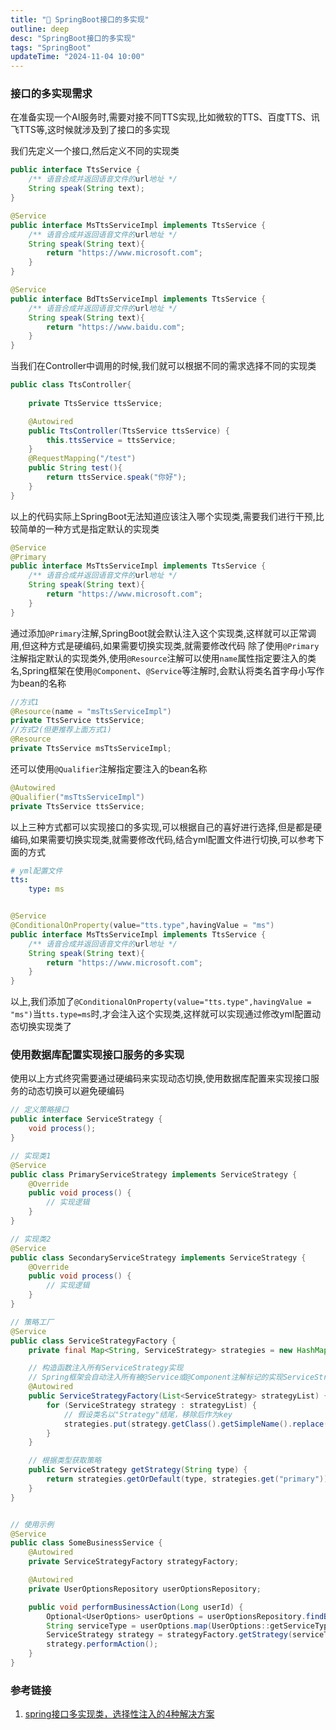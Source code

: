 ```yaml
---
title: "🚀 SpringBoot接口的多实现"
outline: deep
desc: "SpringBoot接口的多实现"
tags: "SpringBoot"
updateTime: "2024-11-04 10:00"
---
```

### 接口的多实现需求
在准备实现一个AI服务时,需要对接不同TTS实现,比如微软的TTS、百度TTS、讯飞TTS等,这时候就涉及到了接口的多实现

我们先定义一个接口,然后定义不同的实现类
```java
public interface TtsService {
    /** 语音合成并返回语音文件的url地址 */
    String speak(String text);
}

@Service
public interface MsTtsServiceImpl implements TtsService {
    /** 语音合成并返回语音文件的url地址 */
    String speak(String text){
        return "https://www.microsoft.com";
    }
}

@Service
public interface BdTtsServiceImpl implements TtsService {
    /** 语音合成并返回语音文件的url地址 */
    String speak(String text){
        return "https://www.baidu.com";
    }
}
```
当我们在Controller中调用的时候,我们就可以根据不同的需求选择不同的实现类
```java
public class TtsController{
    
    private TtsService ttsService;

    @Autowired
    public TtsController(TtsService ttsService) {
        this.ttsService = ttsService;
    }
    @RequestMapping("/test")
    public String test(){
        return ttsService.speak("你好");
    }
}
```
以上的代码实际上SpringBoot无法知道应该注入哪个实现类,需要我们进行干预,比较简单的一种方式是指定默认的实现类
```java
@Service
@Primary
public interface MsTtsServiceImpl implements TtsService {
    /** 语音合成并返回语音文件的url地址 */
    String speak(String text){
        return "https://www.microsoft.com";
    }
}
```
通过添加`@Primary`注解,SpringBoot就会默认注入这个实现类,这样就可以正常调用,但这种方式是硬编码,如果需要切换实现类,就需要修改代码
除了使用`@Primary`注解指定默认的实现类外,使用`@Resource`注解可以使用`name`属性指定要注入的类名,Spring框架在使用`@Component`、`@Service`等注解时,会默认将类名首字母小写作为bean的名称
```java
//方式1
@Resource(name = "msTtsServiceImpl")
private TtsService ttsService;  
//方式2(但更推荐上面方式1)
@Resource
private TtsService msTtsServiceImpl;
```
还可以使用`@Qualifier`注解指定要注入的bean名称
```java
@Autowired
@Qualifier("msTtsServiceImpl")
private TtsService ttsService;
```
以上三种方式都可以实现接口的多实现,可以根据自己的喜好进行选择,但是都是硬编码,如果需要切换实现类,就需要修改代码,结合yml配置文件进行切换,可以参考下面的方式
```yml
# yml配置文件
tts:
    type: ms
```
```java

@Service
@ConditionalOnProperty(value="tts.type",havingValue = "ms")
public interface MsTtsServiceImpl implements TtsService {
    /** 语音合成并返回语音文件的url地址 */
    String speak(String text){
        return "https://www.microsoft.com";
    }
}
```
以上,我们添加了`@ConditionalOnProperty(value="tts.type",havingValue = "ms")`当`tts.type=ms`时,才会注入这个实现类,这样就可以实现通过修改yml配置动态切换实现类了

### 使用数据库配置实现接口服务的多实现
使用以上方式终究需要通过硬编码来实现动态切换,使用数据库配置来实现接口服务的动态切换可以避免硬编码
```java
// 定义策略接口
public interface ServiceStrategy {
    void process();
}

// 实现类1
@Service
public class PrimaryServiceStrategy implements ServiceStrategy {
    @Override
    public void process() {
        // 实现逻辑
    }
}

// 实现类2
@Service
public class SecondaryServiceStrategy implements ServiceStrategy {
    @Override
    public void process() {
        // 实现逻辑
    }
}

// 策略工厂
@Service
public class ServiceStrategyFactory {
    private final Map<String, ServiceStrategy> strategies = new HashMap<>();

    // 构造函数注入所有ServiceStrategy实现
    // Spring框架会自动注入所有被@Service或@Component注解标记的实现ServiceStrategy接口的Bean
    @Autowired
    public ServiceStrategyFactory(List<ServiceStrategy> strategyList) {
        for (ServiceStrategy strategy : strategyList) {
            // 假设类名以"Strategy"结尾，移除后作为key
            strategies.put(strategy.getClass().getSimpleName().replace("Strategy", ""), strategy);
        }
    }

    // 根据类型获取策略
    public ServiceStrategy getStrategy(String type) {
        return strategies.getOrDefault(type, strategies.get("primary"));
    }
}


// 使用示例
@Service
public class SomeBusinessService {
    @Autowired
    private ServiceStrategyFactory strategyFactory;

    @Autowired
    private UserOptionsRepository userOptionsRepository;

    public void performBusinessAction(Long userId) {
        Optional<UserOptions> userOptions = userOptionsRepository.findByUserId(userId);
        String serviceType = userOptions.map(UserOptions::getServiceType).orElse("primary");
        ServiceStrategy strategy = strategyFactory.getStrategy(serviceType);
        strategy.performAction();
    }
}

```


### 参考链接
1. [spring接口多实现类，选择性注入的4种解决方案](https://juejin.cn/post/7134940044179013668)
